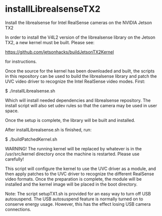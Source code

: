 # installLibrealsenseTX2
Install the librealsense for Intel RealSense cameras on the NVIDIA Jetson TX2

In order to install the V4L2 version of the librealsense library on the Jetson TX2, a new kernel must be built. Please see:

https://github.com/jetsonhacks/buildJetsonTX2Kernel

for instructions.

Once the source for the kernel has been downloaded and built, the scripts in this repository can be used to build the librealsense library and patch the UVC video driver to recognize the Intel RealSense video modes. First:

$ ./installLibrealsense.sh

Which will install needed dependencies and librealsense repository. The install script will also set udev rules so that the camera may be used in user space.

Once the setup is complete, the library will be built and installed.

After installLibrealsense.sh is finished, run:

$ ./buildPatchedKernel.sh

WARNING! The running kernel will be replaced by whatever is in the /usr/src/kernel directory once the machine is restarted. Please use carefully!

This script will configure the kernel to use the UVC driver as a module, and then apply patches to the UVC driver to recognize the different RealSense video formats. Once the preparation is complete, the module will be installed and the kernel image will be placed in the boot directory.

Note: The script setupTX1.sh is provided for an easy way to turn off USB autosuspend. The USB autosuspend feature is normally turned on to conserve energy usage. However, this has the effect losing USB camera connections.



